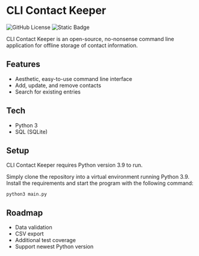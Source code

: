 # CLI Contact Keeper
![GitHub License](https://img.shields.io/github/license/dzesikode/contact-book) 
![Static Badge](https://img.shields.io/badge/python-3.9-blue)

CLI Contact Keeper is an open-source, no-nonsense command line application for offline storage of contact information.

## Features

- Aesthetic, easy-to-use command line interface
- Add, update, and remove contacts
- Search for existing entries

## Tech

- Python 3
- SQL (SQLite)

## Setup

CLI Contact Keeper requires Python version 3.9 to run.

Simply clone the repository into a virtual environment running Python 3.9. Install the requirements and start the program with the following command:

```python3 main.py```

## Roadmap

- Data validation
- CSV export
- Additional test coverage
- Support newest Python version

